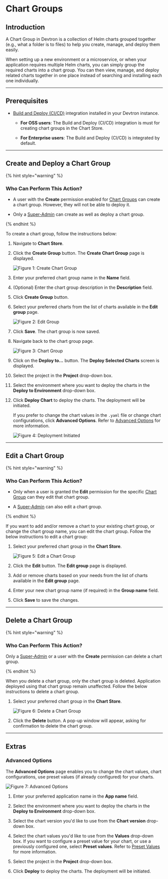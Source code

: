 # Chart Groups

## Introduction

A Chart Group in Devtron is a collection of Helm charts grouped together (e.g., what a folder is to files) to help you create, manage, and deploy them easily.

When setting up a new environment or a microservice, or when your application requires multiple Helm charts, you can simply group the required charts into a chart group. You can then view, manage, and deploy related charts together in one place instead of searching and installing each one individually.

---

## Prerequisites

* [Build and Deploy (CI/CD)](../../user-guide/integrations/build-and-deploy-ci-cd.md) integration installed in your Devtron instance.

    * **For OSS users**: The Build and Deploy (CI/CD) integration is must for creating chart groups in the Chart Store.

    * **For Enterprise users**: The Build and Deploy (CI/CD) is integrated by default. 

---

## Create and Deploy a Chart Group

{% hint style="warning" %}

### Who Can Perform This Action?

* A user with the **Create** permission enabled for [Chart Groups](../global-configurations/authorization/user-access.md#chart-groups-permissions) can create a chart group. However, they will not be able to deploy it.  

* Only a [Super-Admin](../global-configurations/authorization/user-access.md#chart-groups-permissions) can create as well as deploy a chart group. 

{% endhint %}

To create a chart group, follow the instructions below:

1. Navigate to **Chart Store**.

2. Click the **Create Group** button. The **Create Chart Group** page is displayed. 

    ![Figure 1: Create Chart Group](https://devtron-public-asset.s3.us-east-2.amazonaws.com/images/deploy-chart/create-chart-group.jpg)

3. Enter your preferred chart group name in the **Name** field. 

4. (Optional) Enter the chart group description in the **Description** field.

5. Click **Create Group** button.

6. Select your preferred charts from the list of charts available in the **Edit group** page. 

    ![Figure 2: Edit Group](https://devtron-public-asset.s3.us-east-2.amazonaws.com/images/deploy-chart/edit-group.jpg)

7. Click **Save**. The chart group is now saved. 

8. Navigate back to the chart group page.

    ![Figure 3: Chart Group](https://devtron-public-asset.s3.us-east-2.amazonaws.com/images/deploy-chart/deploy-to.jpg)

9. Click on the **Deploy to...** button. The **Deploy Selected Charts** screen is displayed.

10. Select the project in the **Project** drop-down box.

11. Select the environment where you want to deploy the charts in the **Deploy to Environment** drop-down box. 

12. Click **Deploy Chart** to deploy the charts. The deployment will be initiated.

    If you prefer to change the chart values in the `.yaml` file or change chart configurations, click **Advanced Options**. Refer to [Advanced Options](#advanced-options) for more information.

    ![Figure 4: Deployment Initiated](https://devtron-public-asset.s3.us-east-2.amazonaws.com/images/deploy-chart/deployment-initiated.jpg)

---

## Edit a Chart Group

{% hint style="warning" %}

### Who Can Perform This Action?

* Only when a user is granted the **Edit** permission for the specific [Chart Group](../global-configurations/authorization/user-access.md#chart-groups-permissions) can they edit that chart group. 

* A [Super-Admin](../global-configurations/authorization/user-access.md#chart-groups-permissions) can also edit a chart group. 

{% endhint %}

If you want to add and/or remove a chart to your existing chart group, or change the chart group name, you can edit the chart group. Follow the below instructions to edit a chart group:

1. Select your preferred chart group in the **Chart Store**.

    ![Figure 5: Edit a Chart Group](https://devtron-public-asset.s3.us-east-2.amazonaws.com/images/deploy-chart/deploy-to.jpg)

2. Click the **Edit** button. The **Edit group** page is displayed. 

3. Add or remove charts based on your needs from the list of charts available in the **Edit group** page. 

4. Enter your new chart group name (if required) in the **Group name** field.

5. Click **Save** to save the changes. 

---

## Delete a Chart Group

{% hint style="warning" %}

### Who Can Perform This Action? 

Only a [Super-Admin](../global-configurations/authorization/user-access.md#chart-groups-permissions) or a user with the **Create** permission can delete a chart group. 

{% endhint %}

When you delete a chart group, only the chart group is deleted. Application deployed using that chart group remain unaffected. Follow the below instructions to delete a chart group. 

1. Select your preferred chart group in the **Chart Store**.

    ![Figure 6: Delete a Chart Group](https://devtron-public-asset.s3.us-east-2.amazonaws.com/images/deploy-chart/delete-chart-group.gif)

2. Click the **Delete** button. A pop-up window will appear, asking for confirmation to delete the chart group.

---

## Extras

### Advanced Options

The **Advanced Options** page enables you to change the chart values, chart configurations, use preset values (if already configured) for your charts. 

![Figure 7: Advanced Options](https://devtron-public-asset.s3.us-east-2.amazonaws.com/images/deploy-chart/advanced-options.jpg)

1. Enter your preferred application name in the **App name** field.

2. Select the environment where you want to deploy the charts in the **Deploy to Environment** drop-down box.

3. Select the chart version you'd like to use from the **Chart version** drop-down box. 

4. Select the chart values you'd like to use from the **Values** drop-down box. If you want to configure a preset value for your chart, or use a previously configured one, select **Preset values**. Refer to [Preset Values](deployment-of-charts.md/#preset-values) for more information.

5. Select the project in the **Project** drop-down box.

6. Click **Deploy** to deploy the charts. The deployment will be initiated.